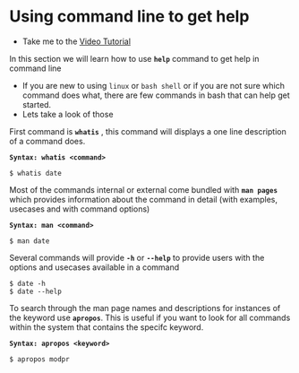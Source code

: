 # Using command line to get help

- Take me to the [Video Tutorial](https://kodekloud.com/courses/873064/lectures/17309225)

In this section we will learn how to use **`help`** command to get help in command line
- If you are new to using `linux` or `bash shell`  or if you are not sure which command does what, there are few commands in bash that can help get started. 
- Lets take a look of those

First command is **`whatis`** , this command will displays a one line description of a command does. 

**`Syntax: whatis <command>`**

```
$ whatis date
```

Most of the commands internal or external come bundled with **`man pages`** which provides information about the command in detail (with examples, usecases and with command options)

**`Syntax: man <command>`**

```
$ man date
```

Several commands will provide **`-h`** or **`--help`** to provide users with the options and usecases available in a command

```
$ date -h
$ date --help
```

To search through the man page names and descriptions for instances of the keyword use **`apropos`**. This is useful if you want to look for all commands within the system that contains the specifc keyword.

**`Syntax: apropos <keyword>`**
```
$ apropos modpr
```
